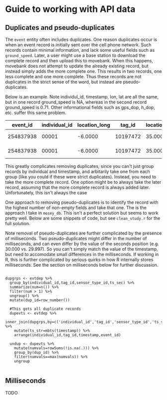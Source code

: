 # Guide to working with API data

## Duplicates and pseudo-duplicates

The `event` entity often includes duplicates. One reason duplicates occur is when an event record is initially sent over the cell phone network. Such records contain minimal information, and lack some useful fields such as `ground_speed`. Later, a user might use a base station to download the complete record and then upload this to movebank. When this happens, movebank does not attempt to update the already existing record, but instead simply adds the more complete one. This results in two records, one less complete and one more complete. Thus these records are not duplicates in the strict sense of the word, but instead are pseudo-duplicates.

Below is an example. Note individul_id, timestamp, lon, lat are all the same, but in one record ground_speed is NA, whereas in the second record ground_speed is 0.71. Other informational fields such as gps_dop, h_dop, etc. suffer this same problem.

|event_id |	individual_id	| location_long	| tag_id | location_lat	| timestamp	| ground_speed |
|----- | ----- | -----| ----- | ----- | ----- | ----- |
|254837938	| 00001	| -6.0000	| 10197472 | 	35.0000	| 2013-10-29 | 07:00:23 | NA
|254837938	| 00001	| -6.0000	| 10197472 | 	35.0000	| 2013-10-29 | 07:00:23 | 0.71

This greatly complicates removing duplicates, since you can't just group records by individual and timestamp, and arbitarily take one from each group (like you could if these were strict duplicates). Instead, you need to take the more complete record. One option might be to always take the later record, assuming that the more complete record is always added later. Unfortunately, this isn't always the case

One approach to removing pseudo-duplicates is to identify the record with the highest number of non-empty fields and take that one. The is the approach I take in `mosey_db`. This isn't a perfect solution but seems to work pretty well. Below are some snippets of code, but see `clean_study.r` for the full solution.

Note removal of pseudo-duplicates are further complicated by the presence of milliseconds. Two pseudo-duplicates might differ in the number of milliseconds, and can even differ by the value of the seconds position (e.g. 30.000 vs. 29.997). So you can't simply match the value of the timestamp, but need to accomodate small differences in the milliseconds. If working in R, this is further complicated by serious quirks in how R internally stores milliseconds. See the section on milliseconds below for further discussion.

```{r}

dupgrps <- evtdep %>% 
  group_by(individual_id,tag_id,sensor_type_id,ts_sec) %>% 
  summarize(num=n()) %>%
  filter(num > 1) %>%
  ungroup() %>%
  mutate(dup_id=row_number())
  
  #This gets all duplicate records
  dupevts <- evtdep %>%
    inner_join(dupgrps,by=c('individual_id','tag_id','sensor_type_id','ts_sec')) %>%
    mutate(ts_str=mbts(timestamp)) %>% 
    arrange(individual_id,tag_id,timestamp,event_id)
    
  undup <- dupevts %>% 
    mutate(numvals=rowSums(!is.na(.))) %>%
    group_by(dup_id) %>% 
    filter(numvals==max(numvals)) %>%
    ungroup
  
```

## Milliseconds

TODO
